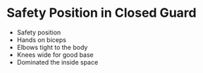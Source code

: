 # Safety Position in Closed Guard

* Safety position
* Hands on biceps
* Elbows tight to the body
* Knees wide for good base
* Dominated the inside space
